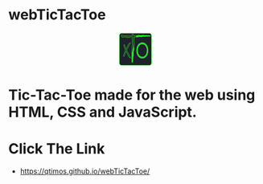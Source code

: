 # webTicTacToe
<div align="center">
    <img src="./assets/iconProject.png" alt="Tic-Tac-Toe" width="65">
</div>

## 
<h1>
    Tic-Tac-Toe made for the web using HTML, CSS and JavaScript.
</h1>

# Click The Link
   * https://qtimos.github.io/webTicTacToe/
